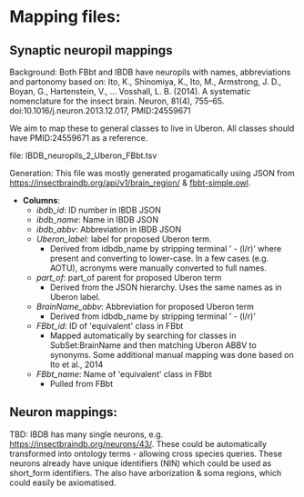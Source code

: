 #  Mapping files:

## Synaptic neuropil mappings

Background: Both FBbt and IBDB have neuropils with names, abbreviations and partonomy based on: Ito, K., Shinomiya, K., Ito, M., Armstrong, J. D., Boyan, G., Hartenstein, V., … Vosshall, L. B. (2014). A systematic nomenclature for the insect brain. Neuron, 81(4), 755–65. doi:10.1016/j.neuron.2013.12.017, PMID:24559671

We aim to map these to general classes to live in Uberon.  All classes should have PMID:24559671 as a reference. 


file: IBDB_neuropils_2_Uberon_FBbt.tsv

Generation: This file was mostly generated progamatically using JSON from https://insectbraindb.org/api/v1/brain_region/
& [fbbt-simple.owl](http://purl.obolibrary.org/obo/fbbt/fbbt-simple.owl).

* **Columns**: 
  * *ibdb_id*:  ID number in IBDB JSON
  * *ibdb_name*: Name in IBDB JSON
  * *ibdb_abbv*: Abbreviation in IBDB JSON
  * *Uberon_label*:  label for proposed Uberon term. 
    * Derived from idbdb_name by stripping terminal ' - (l/r)' where present and converting to lower-case.  In a few cases (e.g. AOTU), acronyms were manually converted to full names. 
  * *part_of*: part_of parent for proposed Uberon term
    * Derived from the JSON hierarchy.  Uses the same names as in Uberon label.
  * *BrainName_abbv*: Abbreviation for proposed Uberon term
    * Derived from idbdb_name by stripping terminal ' - (l/r)'
  * *FBbt_id*: ID of 'equivalent' class in FBbt
    * Mapped automatically by searching for classes in SubSet:BrainName and then matching Uberon ABBV to synonyms. Some additional manual mapping was done based on Ito et al., 2014
  * *FBbt_name*: Name of 'equivalent' class in FBbt
    * Pulled from FBbt
  


## Neuron mappings:

TBD: IBDB has many single neurons, e.g. https://insectbraindb.org/neurons/43/.  These could be automatically transformed into ontology terms - allowing cross species queries. These neurons already have unique identifiers (NIN) which could be used as short_form identifiers. The also have arborization & soma regions, which could easily be axiomatised.

